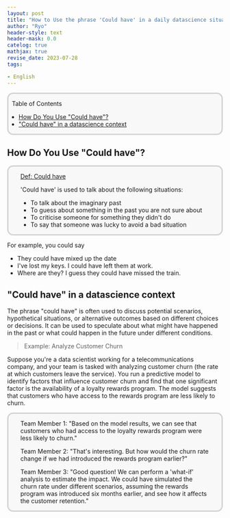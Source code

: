 ```yaml
---
layout: post
title: "How to Use the phrase 'Could have' in a daily datascience situation?"
author: "Ryo"
header-style: text
header-mask: 0.0
catelog: true
mathjax: true
revise_date: 2023-07-28
tags:

- English
---
```


<div style='border-radius: 1em; border-style:solid; border-color:#D3D3D3; background-color:#F8F8F8'>

<p class="h4">&nbsp;&nbsp;Table of Contents</p>

<!-- START doctoc generated TOC please keep comment here to allow auto update -->
<!-- DON'T EDIT THIS SECTION, INSTEAD RE-RUN doctoc TO UPDATE -->


- [How Do You Use "Could have"?](#how-do-you-use-could-have)
- ["Could have" in a datascience context](#could-have-in-a-datascience-context)

<!-- END doctoc generated TOC please keep comment here to allow auto update -->


</div>

## How Do You Use "Could have"?

<div style='padding-left: 2em; padding-right: 2em; border-radius: 1em; border-style:solid; border-color:#D3D3D3; background-color:#F8F8F8'>
<p class="h4"><ins>Def: Could have</ins></p>

'Could have' is used to talk about the following situations:

- To talk about the imaginary past
- To guess about something in the past you are not sure about
- To criticise someone for something they didn't do
- To say that someone was lucky to avoid a bad situation

</div>

For example, you could say

- They could have mixed up the date
- I've lost my keys. I could have left them at work.
- Where are they? I guess they could have missed the train.

## "Could have" in a datascience context

The phrase "could have" is often used to discuss potential scenarios, hypothetical situations, or alternative outcomes based on different choices or decisions. It can be used to speculate about what might have happened in the past or what could happen in the future under different conditions. 

> Example: Analyze Customer Churn

Suppose you're a data scientist working for a telecommunications company, and your team is tasked with analyzing customer churn (the rate at which customers leave the service). You run a predictive model to identify factors that influence customer churn and find that one significant factor is the availability of a loyalty rewards program. The model suggests that customers who have access to the rewards program are less likely to churn.

<div style='padding-left: 2em; padding-right: 2em; border-radius: 1em; border-style:solid; border-color:#D3D3D3; background-color:#F8F8F8'>

Team Member 1: "Based on the model results, we can see that customers who had access to the loyalty rewards program were less likely to churn."

Team Member 2: "That's interesting. But how would the churn rate change if we had introduced the rewards program earlier?"

Team Member 3: "Good question! We can perform a 'what-if' analysis to estimate the impact. We could have simulated the churn rate under different scenarios, assuming the rewards program was introduced six months earlier, and see how it affects the customer retention."

</div>
